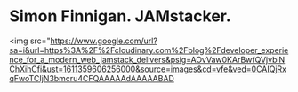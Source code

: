 <H1>Simon Finnigan. JAMstacker.</h1>

<img src="https://www.google.com/url?sa=i&url=https%3A%2F%2Fcloudinary.com%2Fblog%2Fdeveloper_experience_for_a_modern_web_jamstack_delivers&psig=AOvVaw0KArBwfQVjvbiNChXihCfi&ust=1611359606256000&source=images&cd=vfe&ved=0CAIQjRxqFwoTCIjN3bmcru4CFQAAAAAdAAAAABAD</img>
